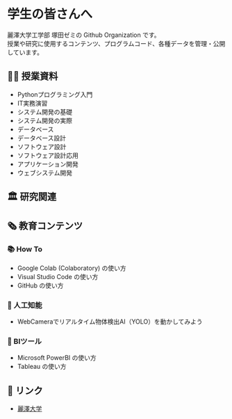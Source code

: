 # 学生の皆さんへ
麗澤大学工学部 塚田ゼミの Github Organization です。  
授業や研究に使用するコンテンツ、プログラムコード、各種データを管理・公開しています。

## 🧑‍🏫 授業資料
- Pythonプログラミング入門
- IT実務演習
- システム開発の基礎
- システム開発の実際
- データベース
- データベース設計
- ソフトウェア設計
- ソフトウェア設計応用
- アプリケーション開発
- ウェブシステム開発

## 🏛️ 研究関連


## 🗞️ 教育コンテンツ
### 📚 How To
- Google Colab (Colaboratory) の使い方
- Visual Studio Code の使い方
- GitHub の使い方
### 🧠 人工知能
- WebCameraでリアルタイム物体検出AI（YOLO）を動かしてみよう
### 🧰 BIツール
- Microsoft PowerBI の使い方
- Tableau の使い方


## 🔗 リンク
- [麗澤大学](https://www.reitaku-u.ac.jp/)

<!--

**Here are some ideas to get you started:**

🙋‍♀️ A short introduction - what is your organization all about?
🌈 Contribution guidelines - how can the community get involved?
👩‍💻 Useful resources - where can the community find your docs? Is there anything else the community should know?
🍿 Fun facts - what does your team eat for breakfast?
🧙 Remember, you can do mighty things with the power of [Markdown](https://docs.github.com/github/writing-on-github/getting-started-with-writing-and-formatting-on-github/basic-writing-and-formatting-syntax)
-->
